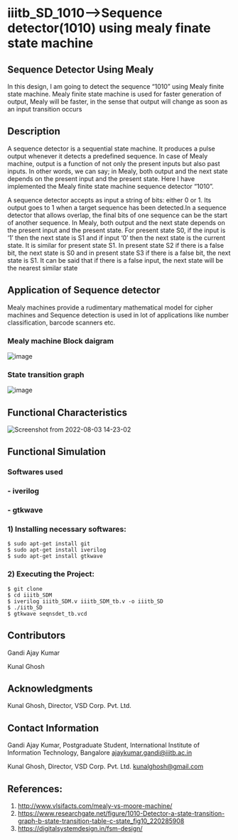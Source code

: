 # iiitb_SD_1010-->Sequence detector(1010) using mealy finate state machine


## Sequence Detector Using Mealy
In this design, I am going to detect the 
sequence “1010” using Mealy finite state machine. 
Mealy finite state machine is used for faster generation 
of output, Mealy will be faster, in the sense that output 
will change as soon as an input transition occurs

## Description
A sequence detector is a sequential state machine. 
It produces a pulse output whenever it detects a 
predefined sequence. In case of Mealy machine, 
output is a function of not only the present inputs 
but also past inputs. In other words, we can say; 
in Mealy, both output and the next state depends 
on the present input and the present state.
Here I have implemented the Mealy finite state 
machine sequence detector “1010”.

A sequence 
detector accepts as input a string of bits: either 0 
or 1. Its output goes to 1 when a target sequence 
has been detected.In a sequence detector that allows 
overlap, the final bits of one sequence can be the 
start of another sequence.
In Mealy, both output and the next state depends 
on the present input and the present state. For
present state S0, if the input is ‘1’ then the next 
state is S1 and if input ‘0’ then the next state is the 
current state. It is similar for present state S1. In 
present state S2 if there is a false bit, the next state 
is S0 and in present state S3 if there is a false bit, 
the next state is S1. It can be said that if there is a 
false input, the next state will be the nearest 
similar state
## Application of Sequence detector
 Mealy 
machines provide a rudimentary mathematical model 
for cipher machines and Sequence detection is used in 
lot of applications like number classification, barcode
scanners etc.
### Mealy machine Block daigram
![image](https://user-images.githubusercontent.com/110395336/183128339-c2252e4d-a990-4cc5-a953-b88688f6ac59.png)
### State transition graph
![image](https://user-images.githubusercontent.com/110395336/183129321-bf0ad943-4591-40b9-a64f-8a256db93ed9.png)
## Functional Characteristics
![Screenshot from 2022-08-03 14-23-02](https://user-images.githubusercontent.com/110395336/183131489-6e15d9db-0a0f-4fc7-81df-1d065e419c87.png)
## Functional Simulation
### Softwares used
### - iverilog
### - gtkwave
### 1) Installing necessary softwares:
 ```
$ sudo apt-get install git
$ sudo apt-get install iverilog 
$ sudo apt-get install gtkwave 
```
### 2) Executing the Project:
``` 
$ git clone 
$ cd iiitb_SDM
$ iverilog iiitb_SDM.v iiitb_SDM_tb.v -o iiitb_SD
$ ./iitb_SD
$ gtkwave seqnsdet_tb.vcd
```
## Contributors
Gandi Ajay Kumar

Kunal Ghosh
## Acknowledgments
Kunal Ghosh, Director, VSD Corp. Pvt. Ltd.
## Contact Information
Gandi Ajay Kumar, Postgraduate Student, International Institute of Information Technology, Bangalore ajaykumar.gandi@iiitb.ac.in

Kunal Ghosh, Director, VSD Corp. Pvt. Ltd. kunalghosh@gmail.com
## References:
1.	http://www.vlsifacts.com/mealy-vs-moore-machine/
2.	https://www.researchgate.net/figure/1010-Detector-a-state-transition-graph-b-state-transition-table-c-state_fig10_220285908
3.	https://digitalsystemdesign.in/fsm-design/


  


